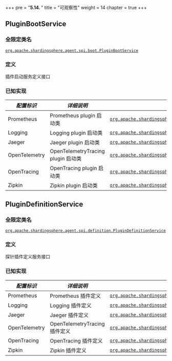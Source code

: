 +++
pre = "<b>5.14. </b>"
title = "可观察性"
weight = 14
chapter = true
+++

## PluginBootService

### 全限定类名

[`org.apache.shardingsphere.agent.spi.boot.PluginBootService`](https://github.com/apache/shardingsphere/blob/master/agent/api/src/main/java/org/apache/shardingsphere/agent/spi/boot/PluginBootService.java)

### 定义

插件启动服务定义接口

### 已知实现

| *配置标识*      | *详细说明*                         | *全限定类名* |
| ------------- | --------------------------------- | ---------- |
| Prometheus    | Prometheus plugin 启动类           | [`org.apache.shardingsphere.agent.metrics.prometheus.service.PrometheusPluginBootService`](https://github.com/apache/shardingsphere/blob/master/agent/plugins/metrics/prometheus/src/main/java/org/apache/shardingsphere/agent/metrics/prometheus/service/PrometheusPluginBootService.java) |
| Logging       | Logging plugin 启动类              | [`org.apache.shardingsphere.agent.plugin.logging.base.service.BaseLoggingPluginBootService`](https://github.com/apache/shardingsphere/blob/master/agent/plugins/logging/base/src/main/java/org/apache/shardingsphere/agent/plugin/logging/base/service/BaseLoggingPluginBootService.java) |
| Jaeger        | Jaeger plugin 启动类               | [`org.apache.shardingsphere.agent.plugin.tracing.jaeger.service.JaegerTracingPluginBootService`](https://github.com/apache/shardingsphere/blob/master/agent/plugins/tracing/jaeger/src/main/java/org/apache/shardingsphere/agent/plugin/tracing/jaeger/service/JaegerTracingPluginBootService.java) |
| OpenTelemetry | OpenTelemetryTracing plugin 启动类 | [`org.apache.shardingsphere.agent.plugin.tracing.opentelemetry.service.OpenTelemetryTracingPluginBootService`](https://github.com/apache/shardingsphere/blob/master/agent/plugins/tracing/opentelemetry/src/main/java/org/apache/shardingsphere/agent/plugin/tracing/opentelemetry/service/OpenTelemetryTracingPluginBootService.java) |
| OpenTracing   | OpenTracing plugin 启动类          | [`org.apache.shardingsphere.agent.plugin.tracing.opentracing.service.OpenTracingPluginBootService`](https://github.com/apache/shardingsphere/blob/master/agent/plugins/tracing/opentracing/src/main/java/org/apache/shardingsphere/agent/plugin/tracing/opentracing/service/OpenTracingPluginBootService.java) |
| Zipkin        | Zipkin plugin 启动类               | [`org.apache.shardingsphere.agent.plugin.tracing.zipkin.service.ZipkinTracingPluginBootService`](https://github.com/apache/shardingsphere/blob/master/agent/plugins/tracing/zipkin/src/main/java/org/apache/shardingsphere/agent/plugin/tracing/zipkin/service/ZipkinTracingPluginBootService.java) |

## PluginDefinitionService

### 全限定类名

[`org.apache.shardingsphere.agent.spi.definition.PluginDefinitionService`](https://github.com/apache/shardingsphere/blob/master/agent/api/src/main/java/org/apache/shardingsphere/agent/spi/definition/PluginDefinitionService.java)

### 定义

探针插件定义服务接口

### 已知实现

| *配置标识*     | *详细说明*                    | *全限定类名* |
| ------------- | --------------------------- | ---------- |
| Prometheus    | Prometheus 插件定义           | [`org.apache.shardingsphere.agent.metrics.prometheus.definition.PrometheusAdvisorDefinitionService`](https://github.com/apache/shardingsphere/blob/master/agent/plugins/metrics/prometheus/src/main/java/org/apache/shardingsphere/agent/metrics/prometheus/definition/PrometheusPluginDefinitionService.java) |
| Logging       | Logging 插件定义              | [`org.apache.shardingsphere.agent.plugin.logging.base.definition.BaseLoggingAdvisorDefinitionService`](https://github.com/apache/shardingsphere/blob/master/agent/plugins/logging/base/src/main/java/org/apache/shardingsphere/agent/plugin/logging/base/definition/BaseLoggingPluginDefinitionService.java) |
| Jaeger        | Jaeger 插件定义               | [`org.apache.shardingsphere.agent.plugin.tracing.jaeger.definition.JaegerAdvisorDefinitionService`](https://github.com/apache/shardingsphere/blob/master/agent/plugins/tracing/jaeger/src/main/java/org/apache/shardingsphere/agent/plugin/tracing/jaeger/definition/JaegerPluginDefinitionService.java) |
| OpenTelemetry | OpenTelemetryTracing 插件定义 | [`org.apache.shardingsphere.agent.plugin.tracing.opentelemetry.definition.OpenTelemetryTracingAdvisorDefinitionService`](https://github.com/apache/shardingsphere/blob/master/agent/plugins/tracing/opentelemetry/src/main/java/org/apache/shardingsphere/agent/plugin/tracing/opentelemetry/definition/OpenTelemetryTracingPluginDefinitionService.java) |
| OpenTracing   | OpenTracing 插件定义          | [`org.apache.shardingsphere.agent.plugin.tracing.opentracing.definition.OpenTracingAdvisorDefinitionService`](https://github.com/apache/shardingsphere/blob/master/agent/plugins/tracing/opentracing/src/main/java/org/apache/shardingsphere/agent/plugin/tracing/opentracing/definition/OpenTracingPluginDefinitionService.java) |
| Zipkin        | Zipkin 插件定义               | [`org.apache.shardingsphere.agent.plugin.tracing.zipkin.definition.ZipkinAdvisorDefinitionService`](https://github.com/apache/shardingsphere/blob/master/agent/plugins/tracing/zipkin/src/main/java/org/apache/shardingsphere/agent/plugin/tracing/zipkin/definition/ZipkinPluginDefinitionService.java) |
